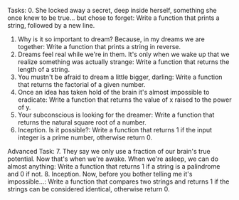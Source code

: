 Tasks:
0. She locked away a secret, deep inside herself, something she once knew to be true... but chose to forget: Write a function that prints a string, followed by a new line.
1. Why is it so important to dream? Because, in my dreams we are together: Write a function that prints a string in reverse.
2. Dreams feel real while we're in them. It's only when we wake up that we realize something was actually strange: Write a function that returns the length of a string.
3. You mustn't be afraid to dream a little bigger, darling: Write a function that returns the factorial of a given number.
4. Once an idea has taken hold of the brain it's almost impossible to eradicate: Write a function that returns the value of x raised to the power of y.
5. Your subconscious is looking for the dreamer: Write a function that returns the natural square root of a number.
6. Inception. Is it possible?: Write a function that returns 1 if the input integer is a prime number, otherwise return 0.

Advanced Task:
7. They say we only use a fraction of our brain's true potential. Now that's when we're awake. When we're asleep, we can do almost anything: Write a function that returns 1 if a string is a palindrome and 0 if not.
8. Inception. Now, before you bother telling me it's impossible...: Write a function that compares two strings and returns 1 if the strings can be considered identical, otherwise return 0.
